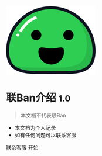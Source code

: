 <!-- _coverpage.md -->

![logo](icon.svg)

# 联Ban介绍 <small>1.0</small>

> 本文档不代表联Ban

- 本文档为个人记录
- 如有任何问题可以联系客服

[联系客服](http://wpa.qq.com/msgrd?v=3&uin=2100690024&site=qq&menu=yes)
[开始](#关于)

